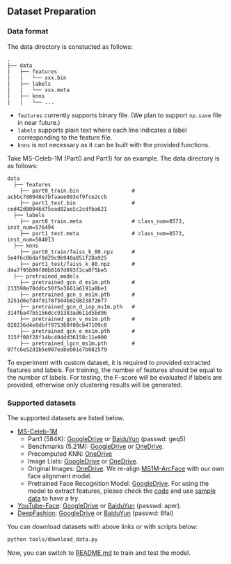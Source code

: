 ## Dataset Preparation

### Data format

The data directory is constucted as follows:
```
.
├── data
|   ├── features
|   |   └── xxx.bin
│   ├── labels
|   |   └── xxx.meta
│   ├── knns
|   |   └── ... 
```

- `features` currently supports binary file. (We plan to support `np.save` file in near future.)
- `labels` supports plain text where each line indicates a label corresponding to the feature file.
- `knns` is not necessary as it can be built with the provided functions.

Take MS-Celeb-1M (Part0 and Part1) for an example. The data directory is as follows:
```
data
  ├── features
    ├── part0_train.bin                 # acbbc780948e7bfaaee093ef9fce2ccb
    ├── part1_test.bin                  # ced42d80046d75ead82ae5c2cdfba621
  ├── labels
    ├── part0_train.meta                # class_num=8573, inst_num=576494
    ├── part1_test.meta                 # class_num=8573, inst_num=584013
  ├── knns
    ├── part0_train/faiss_k_80.npz      # 5e4f6c06daf8d29c9b940a851f28a925
    ├── part1_test/faiss_k_80.npz       # d4a7f95b09f80b0167d893f2ca0f5be5
  ├── pretrained_models
    ├── pretrained_gcn_d_ms1m.pth       # 213598e70ddbc50f5e3661a6191a8be1
    ├── pretrained_gcn_s_ms1m.pth       # 3251d6e7d4f9178f504b02d8238726f7
    ├── pretrained_gcn_d_iop_ms1m.pth   # 314fba47b5156dcc91383ad611d5bd96
    ├── pretrained_gcn_v_ms1m.pth       # 020236d4e8dbff975360f08cb47109c0
    ├── pretrained_gcn_e_ms1m.pth       # 315ff08f28f14bc494dd36158c11e900
    ├── pretrained_lgcn_ms1m.pth        # 97fc6e52d1b5e907eabeb01e7b0825f9
```

To experiment with custom dataset, it is required to provided extracted features and labels.
For training, the number of features should be equal to the number of labels.
For testing, the F-score will be evaluated if labels are provided, otherwise only clustering results will be generated.

###  Supported datasets
The supported datasets are listed below.

- [MS-Celeb-1M](https://www.microsoft.com/en-us/research/project/ms-celeb-1m-challenge-recognizing-one-million-celebrities-real-world/)
    - Part1 (584K): [GoogleDrive](https://drive.google.com/open?id=16WD4orcF9dqjNPLzST2U3maDh2cpzxAY) or [BaiduYun](https://pan.baidu.com/s/1i4GYYNKTyp3lvOYLrvWc0g) (passwd: geq5)
    - Benchmarks (5.21M): [GoogleDrive](https://drive.google.com/file/d/10boLBiYq-6wKC_N_71unlMyNrimRjpVa/view?usp=sharing) or [OneDrive](https://mycuhk-my.sharepoint.com/:u:/g/personal/1155095455_link_cuhk_edu_hk/Ef588F6OV4ZMqqN85Nf-Pv8BcDzSo7DgSG042TA2E4-4CQ?e=ev2Wfl).
    - Precomputed KNN: [OneDrive](https://mycuhk-my.sharepoint.com/:u:/g/personal/1155095455_link_cuhk_edu_hk/ES_cbfT-m_hEqSTdmBSySEIBGN664NsSamq3-9C4b7yQow?e=qMA36g)
    - Image Lists: [GoogleDrive](https://drive.google.com/file/d/1kurPWh6dm3dWQOLqUAeE-fxHrdnjaULB/view?usp=sharing) or [OneDrive](https://mycuhk-my.sharepoint.com/:u:/g/personal/1155095455_link_cuhk_edu_hk/ET7lHxOXSjtDiMsgqzLK9LgBi_QW0WVzgZdv2UBzE1Bgzg?e=jZ7kCS).
    - Original Images: [OneDrive](https://mycuhk-my.sharepoint.com/:f:/g/personal/1155095455_link_cuhk_edu_hk/ErY9MmAhmlZMvO9y9SagNOcBISISEdzBfJshn-poD84QPQ?e=PRRpBe). We re-align [MS1M-ArcFace](https://www.dropbox.com/s/wpx6tqjf0y5mf6r/faces_ms1m-refine-v2_112x112.zip?dl=0) with our own face alignment model.
    - Pretrained Face Recognition Model: [GoogleDrive](https://drive.google.com/open?id=1eKsh7x-RUIHhIJ1R9AlUjsJdsdbh2qim). For using the model to extract features, please check the [code](https://github.com/yl-1993/hfsoftmax/tree/ltc) and use [sample data](https://drive.google.com/open?id=1VkZWZmBnaQlTaTNQSQXe-8q8Z8pNuI-D) to have a try.
- [YouTube-Face](https://www.cs.tau.ac.il/~wolf/ytfaces/): [GoogleDrive](https://drive.google.com/open?id=1zrckFOx5fDnvDSK3ZeT2Di6HLaxZPnoG) or
[BaiduYun](https://pan.baidu.com/s/1J7bMHctqEG7Cgzpy5qw-qA) (passwd: aper).
- [DeepFashion](http://mmlab.ie.cuhk.edu.hk/projects/DeepFashion.html): [GoogleDrive](https://drive.google.com/open?id=15B5Ypj8_U9rhcuvkrkCZQAgV4cfes7aV) or [BaiduYun](https://pan.baidu.com/s/174XeXhCOBAMryKcz9IDc8g) (passwd: 8fai)

You can download datasets with above links or with scripts below:
```bash
python tools/download_data.py
```

Now, you can switch to [README.md](https://github.com/yl-1993/learn-to-cluster/blob/master/README.md) to train and test the model.
